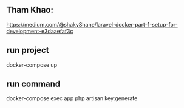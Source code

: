 ## Tham Khao:
https://medium.com/@shakyShane/laravel-docker-part-1-setup-for-development-e3daaefaf3c

## run project
docker-compose up

## run command

docker-compose exec app php artisan key:generate

